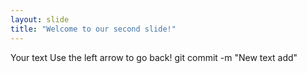 ```yaml
---
layout: slide
title: "Welcome to our second slide!"
---
```

Your text
Use the left arrow to go back!
git commit -m "New text add"
